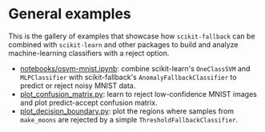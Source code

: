 General examples
================

This is the gallery of examples that showcase how `scikit-fallback` can be combined with
`scikit-learn` and other packages to build and analyze machine-learning classifiers with
a reject option.

* [notebooks/osvm-mnist.ipynb](./notebooks/osvm-mnist.ipynb): combine scikit-learn's `OneClassSVM`
  and `MLPClassifier` with scikit-fallback's `AnomalyFallbackClassifier` to predict or reject
  noisy MNIST data.
* [plot_confusion_matrix.py](./plot_confusion_matrix.py): learn to reject low-confidence
  MNIST images and plot predict-accept confusion matrix.
* [plot_decision_boundary.py](./plot_decision_boundary.py): plot the regions where
  samples from `make_moons` are rejected by a simple `ThresholdFallbackClassifier`.
